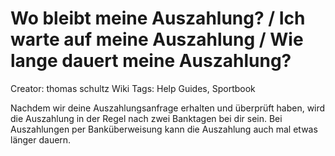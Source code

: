 # Wo bleibt meine Auszahlung? / Ich warte auf meine Auszahlung / Wie lange dauert meine Auszahlung?

Creator: thomas schultz
Wiki Tags: Help Guides, Sportbook

Nachdem wir deine Auszahlungsanfrage erhalten und überprüft haben, wird die Auszahlung in der Regel nach zwei Banktagen bei dir sein. Bei Auszahlungen per Banküberweisung kann die Auszahlung auch mal etwas länger dauern.